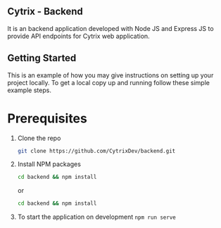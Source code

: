 ## Cytrix - Backend
It is an backend application developed with Node JS and Express JS to provide API endpoints for Cytrix web application.


## Getting Started

This is an example of how you may give instructions on setting up your project locally.
To get a local copy up and running follow these simple example steps.


# Prerequisites
1. Clone the repo
   ```sh
   git clone https://github.com/CytrixDev/backend.git
   ```
2. Install NPM packages
   ```sh
   cd backend && npm install
   ```
   or
   ```sh
   cd backend && npm install
   ``` 
3. To start the application on development `npm run serve`

